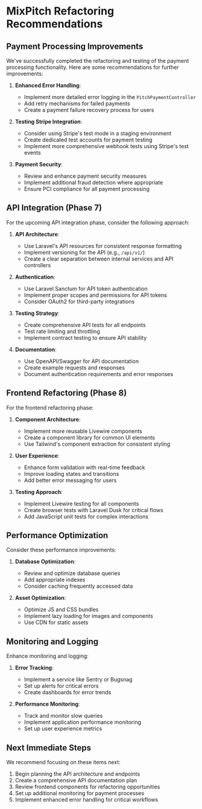 # MixPitch Refactoring Recommendations

## Payment Processing Improvements

We've successfully completed the refactoring and testing of the payment processing functionality. Here are some recommendations for further improvements:

1. **Enhanced Error Handling**:
   - Implement more detailed error logging in the `PitchPaymentController`
   - Add retry mechanisms for failed payments
   - Create a payment failure recovery process for users

2. **Testing Stripe Integration**:
   - Consider using Stripe's test mode in a staging environment
   - Create dedicated test accounts for payment testing
   - Implement more comprehensive webhook tests using Stripe's test events

3. **Payment Security**:
   - Review and enhance payment security measures
   - Implement additional fraud detection where appropriate
   - Ensure PCI compliance for all payment processing

## API Integration (Phase 7)

For the upcoming API integration phase, consider the following approach:

1. **API Architecture**:
   - Use Laravel's API resources for consistent response formatting
   - Implement versioning for the API (e.g., `/api/v1/`)
   - Create a clear separation between internal services and API controllers

2. **Authentication**:
   - Use Laravel Sanctum for API token authentication
   - Implement proper scopes and permissions for API tokens
   - Consider OAuth2 for third-party integrations

3. **Testing Strategy**:
   - Create comprehensive API tests for all endpoints
   - Test rate limiting and throttling
   - Implement contract testing to ensure API stability

4. **Documentation**:
   - Use OpenAPI/Swagger for API documentation
   - Create example requests and responses
   - Document authentication requirements and error responses

## Frontend Refactoring (Phase 8)

For the frontend refactoring phase:

1. **Component Architecture**:
   - Implement more reusable Livewire components
   - Create a component library for common UI elements
   - Use Tailwind's component extraction for consistent styling

2. **User Experience**:
   - Enhance form validation with real-time feedback
   - Improve loading states and transitions
   - Add better error messaging for users

3. **Testing Approach**:
   - Implement Livewire testing for all components
   - Create browser tests with Laravel Dusk for critical flows
   - Add JavaScript unit tests for complex interactions

## Performance Optimization

Consider these performance improvements:

1. **Database Optimization**:
   - Review and optimize database queries
   - Add appropriate indexes
   - Consider caching frequently accessed data

2. **Asset Optimization**:
   - Optimize JS and CSS bundles
   - Implement lazy loading for images and components
   - Use CDN for static assets

## Monitoring and Logging

Enhance monitoring and logging:

1. **Error Tracking**:
   - Implement a service like Sentry or Bugsnag
   - Set up alerts for critical errors
   - Create dashboards for error trends

2. **Performance Monitoring**:
   - Track and monitor slow queries
   - Implement application performance monitoring
   - Set up user experience metrics

## Next Immediate Steps

We recommend focusing on these items next:

1. Begin planning the API architecture and endpoints
2. Create a comprehensive API documentation plan
3. Review frontend components for refactoring opportunities
4. Set up additional monitoring for payment processes
5. Implement enhanced error handling for critical workflows 